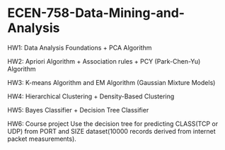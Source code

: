 # ECEN-758-Data-Mining-and-Analysis
HW1: Data Analysis Foundations + PCA Algorithm

HW2: Apriori Algorithm + Association rules + PCY (Park-Chen-Yu) Algorithm

HW3: K-means Algorithm and EM Algorithm (Gaussian Mixture Models)

HW4: Hierarchical Clustering + Density-Based Clustering

HW5: Bayes Classifier + Decision Tree Classifier

HW6: Course project
Use the decision tree for predicting CLASS(TCP or UDP) from PORT and SIZE dataset(10000 records derived from internet packet measurements).  
